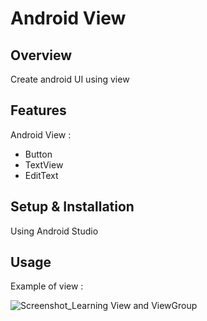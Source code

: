 # Android View

## Overview
Create android UI using view

## Features
Android View :
- Button
- TextView
- EditText

## Setup & Installation 
Using Android Studio

## Usage
Example of view :

![Screenshot_Learning View and ViewGroup](https://user-images.githubusercontent.com/56164259/68088598-59b20f80-fe93-11e9-852d-100761101929.png)
